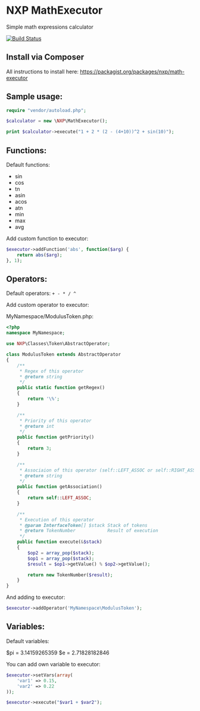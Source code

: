 # NXP MathExecutor

Simple math expressions calculator

[![Build Status](https://travis-ci.org/NeonXP/MathExecutor.png?branch=master)](https://travis-ci.org/NeonXP/MathExecutor)

## Install via Composer

All instructions to install here: https://packagist.org/packages/nxp/math-executor

## Sample usage:

```php
require "vendor/autoload.php";

$calculator = new \NXP\MathExecutor();

print $calculator->execute("1 + 2 * (2 - (4+10))^2 + sin(10)");
```

## Functions:

Default functions:
* sin
* cos
* tn
* asin
* acos
* atn
* min
* max
* avg

Add custom function to executor:
```php
$executor->addFunction('abs', function($arg) {
    return abs($arg);
}, 1);
```

## Operators:

Default operators: `+ - * / ^`

Add custom operator to executor:

MyNamespace/ModulusToken.php:

```php
<?php
namespace MyNamespace;

use NXP\Classes\Token\AbstractOperator;

class ModulusToken extends AbstractOperator
{
    /**
     * Regex of this operator
     * @return string
     */
    public static function getRegex()
    {
        return '\%';
    }

    /**
     * Priority of this operator
     * @return int
     */
    public function getPriority()
    {
        return 3;
    }

    /**
     * Associaion of this operator (self::LEFT_ASSOC or self::RIGHT_ASSOC)
     * @return string
     */
    public function getAssociation()
    {
        return self::LEFT_ASSOC;
    }

    /**
     * Execution of this operator
     * @param InterfaceToken[] $stack Stack of tokens
     * @return TokenNumber            Result of execution
     */
    public function execute(&$stack)
    {
        $op2 = array_pop($stack);
        $op1 = array_pop($stack);
        $result = $op1->getValue() % $op2->getValue();

        return new TokenNumber($result);
    }
}
```

And adding to executor:

```php
$executor->addOperator('MyNamespace\ModulusToken');
```

## Variables:

Default variables:

$pi = 3.14159265359
$e = 2.71828182846

You can add own variable to executor:

```php
$executor->setVars(array(
    'var1' => 0.15,
    'var2' => 0.22
));

$executor->execute("$var1 + $var2");
